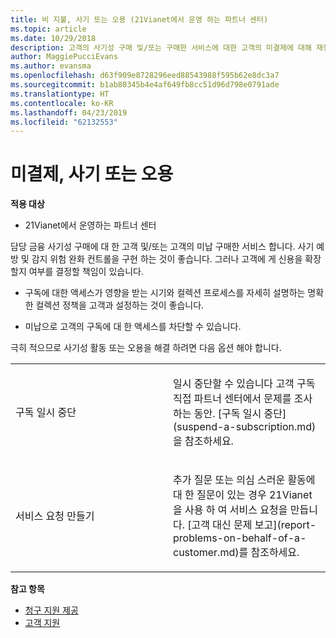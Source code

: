 ```yaml
---
title: 비 지불, 사기 또는 오용 (21Vianet에서 운영 하는 파트너 센터)
ms.topic: article
ms.date: 10/29/2018
description: 고객의 사기성 구매 및/또는 구매한 서비스에 대한 고객의 미결제에 대해 재정적으로 책임져야 하므로, 사기 방지 및 검색 위험 완화 제어 기능을 구현하는 것이 좋습니다.
author: MaggiePucciEvans
ms.author: evansma
ms.openlocfilehash: d63f909e8728296eed88543988f595b62e8dc3a7
ms.sourcegitcommit: b1ab80345b4e4af649fb8cc51d96d798e0791ade
ms.translationtype: HT
ms.contentlocale: ko-KR
ms.lasthandoff: 04/23/2019
ms.locfileid: "62132553"
---
```

# <a name="non-payment-fraud-or-misuse"></a>미결제, 사기 또는 오용

**적용 대상**

-   21Vianet에서 운영하는 파트너 센터

담당 금융 사기성 구매에 대 한 고객 및/또는 고객의 미납 구매한 서비스 합니다. 사기 예방 및 감지 위험 완화 컨트롤을 구현 하는 것이 좋습니다. 그러나 고객에 게 신용을 확장할지 여부를 결정할 책임이 있습니다.

-   구독에 대한 액세스가 영향을 받는 시기와 컬렉션 프로세스를 자세히 설명하는 명확한 컬렉션 정책을 고객과 설정하는 것이 좋습니다.

-   미납으로 고객의 구독에 대 한 액세스를 차단할 수 있습니다.


극히 적으므로 사기성 활동 또는 오용을 해결 하려면 다음 옵션 해야 합니다.

<table>
<colgroup>
<col width="50%" />
<col width="50%" />
</colgroup>
<tbody>
<tr class="odd">
<td>구독 일시 중단</td>
<td><p>일시 중단할 수 있습니다 고객 구독 직접 파트너 센터에서 문제를 조사 하는 동안. [구독 일시 중단](suspend-a-subscription.md)을 참조하세요.</p></td>
</tr>
<tr class="even">
<td>서비스 요청 만들기</td>
<td><p>추가 질문 또는 의심 스러운 활동에 대 한 질문이 있는 경우 21Vianet을 사용 하 여 서비스 요청을 만듭니다. [고객 대신 문제 보고](report-problems-on-behalf-of-a-customer.md)를 참조하세요.</p></td>
</tr>
</tbody>
</table>

**참고 항목**

-   [청구 지원 제공](provide-billing-support.md)
-   [ 고객 지원](customer-support.md) 

 




